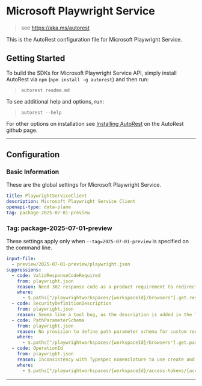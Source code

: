 # Microsoft Playwright Service

> see https://aka.ms/autorest

This is the AutoRest configuration file for Microsoft Playwright Service.

## Getting Started

To build the SDKs for Microsoft Playwright Service API, simply install AutoRest via `npm` (`npm install -g autorest`) and then run:

> `autorest readme.md`

To see additional help and options, run:

> `autorest --help`

For other options on installation see [Installing AutoRest](https://aka.ms/autorest/install) on the AutoRest github page.

---

## Configuration

### Basic Information

These are the global settings for Microsoft Playwright Service.

```yaml
title: PlaywrightServiceClient
description: Microsoft Playwright Service Client
openapi-type: data-plane
tag: package-2025-07-01-preview
```

### Tag: package-2025-07-01-preview
These settings apply only when `--tag=2025-07-01-preview` is specified on the command line.

```yaml $(tag) == 'package-2025-07-01-preview'
input-file:
  - preview/2025-07-01-preview/playwright.json
suppressions:
  - code: ValidResponseCodeRequired
    from: playwright.json
    reason: Need 302 response code as a product requirement to redirect the client for script execution on remote browsers provided by the service.
    where:
      - $.paths["/playwrightworkspaces/{workspaceId}/browsers"].get.responses
  - code: SecurityDefinitionDescription
    from: playwright.json
    reason: Seems like a tool bug, as the description is added in the TypeSpec already.
  - code: PathParameterSchema
    from: playwright.json
    reason: No provision to define path parameter schema for custom routes of rpc operations in Typespec.
    where:
      - $.paths["/playwrightworkspaces/{workspaceId}/browsers"].get.parameters[1]
  - code: OperationId
    from: playwright.json
    reason: Inconsistency with Typespec nomenclature to use create and replace for put while update is used for patch api.
    where:
      - $.paths["/playwrightworkspaces/{workspaceId}/access-tokens/{accessTokenId}"].put.operationId
```
---